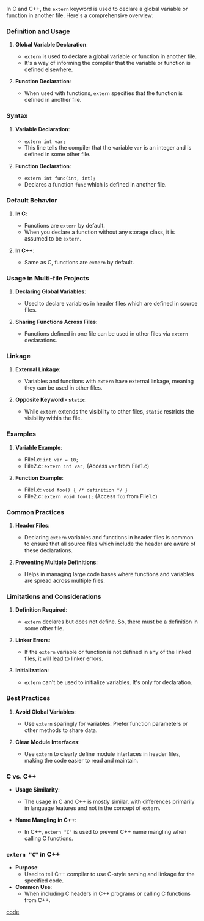 In C and C++, the `extern` keyword is used to declare a global variable or function in another file. Here's a comprehensive overview:

### Definition and Usage

1. **Global Variable Declaration**: 
   - `extern` is used to declare a global variable or function in another file. 
   - It's a way of informing the compiler that the variable or function is defined elsewhere.

2. **Function Declaration**:
   - When used with functions, `extern` specifies that the function is defined in another file.

### Syntax

1. **Variable Declaration**: 
   - `extern int var;`
   - This line tells the compiler that the variable `var` is an integer and is defined in some other file.

2. **Function Declaration**: 
   - `extern int func(int, int);`
   - Declares a function `func` which is defined in another file.

### Default Behavior

1. **In C**: 
   - Functions are `extern` by default.
   - When you declare a function without any storage class, it is assumed to be `extern`.

2. **In C++**: 
   - Same as C, functions are `extern` by default.

### Usage in Multi-file Projects

1. **Declaring Global Variables**: 
   - Used to declare variables in header files which are defined in source files.

2. **Sharing Functions Across Files**: 
   - Functions defined in one file can be used in other files via `extern` declarations.

### Linkage

1. **External Linkage**: 
   - Variables and functions with `extern` have external linkage, meaning they can be used in other files.

2. **Opposite Keyword - `static`**:
   - While `extern` extends the visibility to other files, `static` restricts the visibility within the file.

### Examples

1. **Variable Example**:
   - File1.c: `int var = 10;`
   - File2.c: `extern int var;` (Access `var` from File1.c)

2. **Function Example**:
   - File1.c: `void foo() { /* definition */ }`
   - File2.c: `extern void foo();` (Access `foo` from File1.c)

### Common Practices

1. **Header Files**: 
   - Declaring `extern` variables and functions in header files is common to ensure that all source files which include the header are aware of these declarations.

2. **Preventing Multiple Definitions**:
   - Helps in managing large code bases where functions and variables are spread across multiple files.

### Limitations and Considerations

1. **Definition Required**: 
   - `extern` declares but does not define. So, there must be a definition in some other file.

2. **Linker Errors**:
   - If the `extern` variable or function is not defined in any of the linked files, it will lead to linker errors.

3. **Initialization**:
   - `extern` can't be used to initialize variables. It's only for declaration.

### Best Practices

1. **Avoid Global Variables**: 
   - Use `extern` sparingly for variables. Prefer function parameters or other methods to share data.

2. **Clear Module Interfaces**:
   - Use `extern` to clearly define module interfaces in header files, making the code easier to read and maintain.

### C vs. C++

- **Usage Similarity**: 
  - The usage in C and C++ is mostly similar, with differences primarily in language features and not in the concept of `extern`.

- **Name Mangling in C++**: 
  - In C++, `extern "C"` is used to prevent C++ name mangling when calling C functions.

### `extern "C"` in C++

- **Purpose**: 
  - Used to tell C++ compiler to use C-style naming and linkage for the specified code.
- **Common Use**: 
  - When including C headers in C++ programs or calling C functions from C++.


[code](../src/extern/variable/main.cpp)
